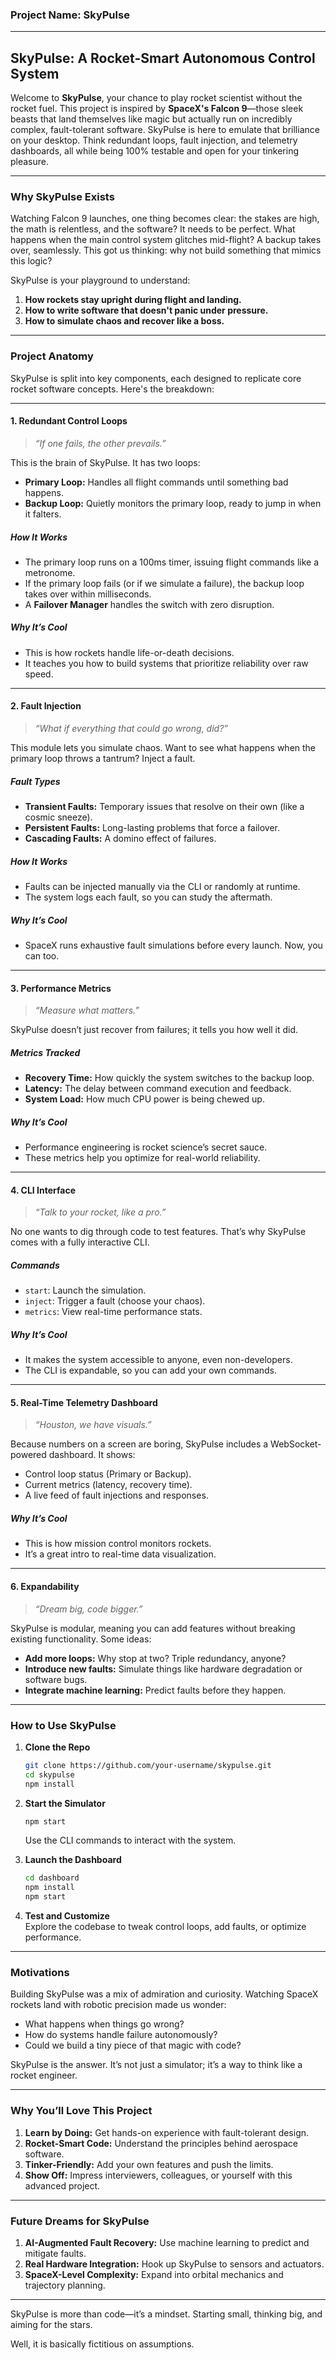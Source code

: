 ### Project Name: **SkyPulse**  

---

## SkyPulse: A Rocket-Smart Autonomous Control System  

Welcome to **SkyPulse**, your chance to play rocket scientist without the rocket fuel. This project is inspired by **SpaceX's Falcon 9**—those sleek beasts that land themselves like magic but actually run on incredibly complex, fault-tolerant software. SkyPulse is here to emulate that brilliance on your desktop. Think redundant loops, fault injection, and telemetry dashboards, all while being 100% testable and open for your tinkering pleasure.  

---

### **Why SkyPulse Exists**  
Watching Falcon 9 launches, one thing becomes clear: the stakes are high, the math is relentless, and the software? It needs to be perfect. What happens when the main control system glitches mid-flight? A backup takes over, seamlessly. This got us thinking: why not build something that mimics this logic?  

SkyPulse is your playground to understand:  
1. **How rockets stay upright during flight and landing.**  
2. **How to write software that doesn't panic under pressure.**  
3. **How to simulate chaos and recover like a boss.**

---

### **Project Anatomy**  

SkyPulse is split into key components, each designed to replicate core rocket software concepts. Here's the breakdown:

---

#### **1. Redundant Control Loops**  
> _“If one fails, the other prevails.”_

This is the brain of SkyPulse. It has two loops:  
- **Primary Loop:** Handles all flight commands until something bad happens.  
- **Backup Loop:** Quietly monitors the primary loop, ready to jump in when it falters.

##### **How It Works**  
- The primary loop runs on a 100ms timer, issuing flight commands like a metronome.  
- If the primary loop fails (or if we simulate a failure), the backup loop takes over within milliseconds.  
- A **Failover Manager** handles the switch with zero disruption.  

##### **Why It’s Cool**  
- This is how rockets handle life-or-death decisions.  
- It teaches you how to build systems that prioritize reliability over raw speed.  

---

#### **2. Fault Injection**  
> _“What if everything that could go wrong, did?”_

This module lets you simulate chaos. Want to see what happens when the primary loop throws a tantrum? Inject a fault.  

##### **Fault Types**  
- **Transient Faults:** Temporary issues that resolve on their own (like a cosmic sneeze).  
- **Persistent Faults:** Long-lasting problems that force a failover.  
- **Cascading Faults:** A domino effect of failures.  

##### **How It Works**  
- Faults can be injected manually via the CLI or randomly at runtime.  
- The system logs each fault, so you can study the aftermath.  

##### **Why It’s Cool**  
- SpaceX runs exhaustive fault simulations before every launch. Now, you can too.  

---

#### **3. Performance Metrics**  
> _“Measure what matters.”_

SkyPulse doesn’t just recover from failures; it tells you how well it did.  

##### **Metrics Tracked**  
- **Recovery Time:** How quickly the system switches to the backup loop.  
- **Latency:** The delay between command execution and feedback.  
- **System Load:** How much CPU power is being chewed up.  

##### **Why It’s Cool**  
- Performance engineering is rocket science’s secret sauce.  
- These metrics help you optimize for real-world reliability.  

---

#### **4. CLI Interface**  
> _“Talk to your rocket, like a pro.”_

No one wants to dig through code to test features. That’s why SkyPulse comes with a fully interactive CLI.  

##### **Commands**  
- `start`: Launch the simulation.  
- `inject`: Trigger a fault (choose your chaos).  
- `metrics`: View real-time performance stats.  

##### **Why It’s Cool**  
- It makes the system accessible to anyone, even non-developers.  
- The CLI is expandable, so you can add your own commands.  

---

#### **5. Real-Time Telemetry Dashboard**  
> _“Houston, we have visuals.”_

Because numbers on a screen are boring, SkyPulse includes a WebSocket-powered dashboard. It shows:  
- Control loop status (Primary or Backup).  
- Current metrics (latency, recovery time).  
- A live feed of fault injections and responses.  

##### **Why It’s Cool**  
- This is how mission control monitors rockets.  
- It’s a great intro to real-time data visualization.  

---

#### **6. Expandability**  
> _“Dream big, code bigger.”_

SkyPulse is modular, meaning you can add features without breaking existing functionality. Some ideas:  
- **Add more loops:** Why stop at two? Triple redundancy, anyone?  
- **Introduce new faults:** Simulate things like hardware degradation or software bugs.  
- **Integrate machine learning:** Predict faults before they happen.

---

### **How to Use SkyPulse**  

1. **Clone the Repo**  
   ```bash
   git clone https://github.com/your-username/skypulse.git
   cd skypulse
   npm install
   ```

2. **Start the Simulator**  
   ```bash
   npm start
   ```
   Use the CLI commands to interact with the system.

3. **Launch the Dashboard**  
   ```bash
   cd dashboard
   npm install
   npm start
   ```

4. **Test and Customize**  
   Explore the codebase to tweak control loops, add faults, or optimize performance.

---

### **Motivations**  

Building SkyPulse was a mix of admiration and curiosity. Watching SpaceX rockets land with robotic precision made us wonder:  
- What happens when things go wrong?  
- How do systems handle failure autonomously?  
- Could we build a tiny piece of that magic with code?

SkyPulse is the answer. It’s not just a simulator; it’s a way to think like a rocket engineer.

---

### **Why You’ll Love This Project**  

1. **Learn by Doing:** Get hands-on experience with fault-tolerant design.  
2. **Rocket-Smart Code:** Understand the principles behind aerospace software.  
3. **Tinker-Friendly:** Add your own features and push the limits.  
4. **Show Off:** Impress interviewers, colleagues, or yourself with this advanced project.

---

### **Future Dreams for SkyPulse**  
1. **AI-Augmented Fault Recovery:** Use machine learning to predict and mitigate faults.  
2. **Real Hardware Integration:** Hook up SkyPulse to sensors and actuators.  
3. **SpaceX-Level Complexity:** Expand into orbital mechanics and trajectory planning.

---

SkyPulse is more than code—it’s a mindset. Starting small, thinking big, and aiming for the stars.  

Well, it is basically fictitious on assumptions.  